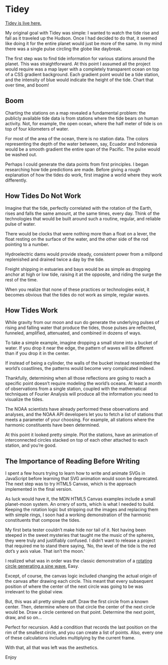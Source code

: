 # Tidey

[Tidey is live here.](https://donromaniello.github.io/Tidey/)

My original goal with Tidey was simple: I wanted to watch the tide rise and fall as it traveled up the Hudson. Once I had decided to do that,
it seemed like doing it for the entire planet would just be more of the same. In my mind there was a single pulse circling the globe like 
daybreak.

The first step was to find tide information for various stations around the planet. This was straightforward. At this point I assumed all the project 
would require was a map layer with a completely transparent ocean on top of a CSS gradient background. Each gradient point would be a tide station, 
and the intensity of blue would indicate the height of the tide. Chart that over time, and boom!

## Boom

Charting the stations on a map revealed a fundamental problem: the publicly available tide data is from stations where the tide bears 
on human activity. Not, for example, the open ocean, where the half meter of tide is on top of four kilometers of water.

For most of the area of the ocean, there is no station data. The colors representing the depth of the water between, say, Ecuador and Indonesia 
would be a smooth gradient the entire span of the Pacific. The pulse would be washed out.

Perhaps I could generate the data points from first principles. I began researching how tide predictions are made. Before giving a rough explanation 
of how the tides do work, first imagine a world where they work differently.

## How Tides Do Not Work

Imagine that the tide, perfectly correlated with the rotation of the Earth, rises and falls the same amount, at the same times, every day. Think of 
the technologies that would be built around such a routine, regular, and reliable pulse of water. 

There would be clocks that were nothing more than a float on a lever, the float resting on the surface of the water, and the other side of the rod 
pointing to a number. 

Hydroelectric dams would provide steady, consistent power from a millpond replenished and drained twice a day by the tide. 

Freight shipping in estuaries and bays would be as simple as dropping anchor at high or low tide, raising it at the opposite, and riding the surge 
the rest of the time.

When you realize that none of these practices or technologies exist, it becomes obvious that the tides do not work as simple, regular waves.

## How Tides Work

While gravity from our moon and sun do generate the underlying pulses of rising and falling water that produce the tides, those pulses are reflected,
funneled, amplified, attenuated, and combined in dozens of ways.

To take a simple example, imagine dropping a small stone into a bucket of water. If you drop it near the edge, the pattern of waves will be different
than if you drop it in the center. 

If instead of being a cylinder, the walls of the bucket instead resembled the world’s coastlines, the patterns would become very complicated indeed.

Thankfully, determining when all those reflections are going to reach a specific point doesn’t require modeling the world’s oceans. At least a month 
of observations from a single station, coupled with the mathematical techniques of Fourier Analysis will produce all the information you need 
to visualize the tides.

The NOAA scientists have already performed these observations and analyses, and the NOAA API developers let you to fetch a list of stations that
meets a parameter of your choosing. For example, all stations where the harmonic constituents have been determined.

At this point it looked pretty simple. Plot the stations, have an animation of interconnected circles stacked on top of each other attached to each
station, and you’re good.

## The Importance of Reading Before Writing

I spent a few hours trying to learn how to write and animate SVGs in JavaScript before learning that SVG animation would soon be deprecated. 
The next step was to try HTML5 Canvas, which is the approach implemented in the final version.

As luck would have it, the MDN HTML5 Canvas examples include a small planet-moon system. An orrery of sorts, which is what I needed to build. 
Keeping the rotation logic but stripping out the images and replacing them with simple rings, I soon had a working demonstration of the
harmonic constituents that compose the tides.

My first beta tester couldn’t make hide nor tail of it. Not having been steeped in the sweet mysteries that taught me the music of the spheres,
they were truly and justifiably confused. I didn’t want to release a project that required me to stand there saying, ‘No, the level of the tide 
is the red dot’s y axis value. That isn’t the moon.’

I realized what was in order was the classic demonstration of a [rotating circle generating a sine wave.](https://jackschaedler.github.io/circles-sines-signals/sincos.html) Easy.

Except, of course, the canvas logic included changing the actual origin of the canvas after drawing each circle. This meant that every subsequent
position of where the center of the next circle was going to be was irrelevant to the global view.

But, this was all pretty simple stuff. Draw the first circle from a known center. Then, determine where on that circle the center of the next
circle would be. Draw a circle centered on that point. Determine the next point, draw, and so on…

Perfect for recursion. Add a condition that records the last position on the rim of the smallest circle, and you can create a list of points. 
Also, every one of these calculations includes multiplying by the current frame.

With that, all that was left was the aesthetics.

Enjoy
